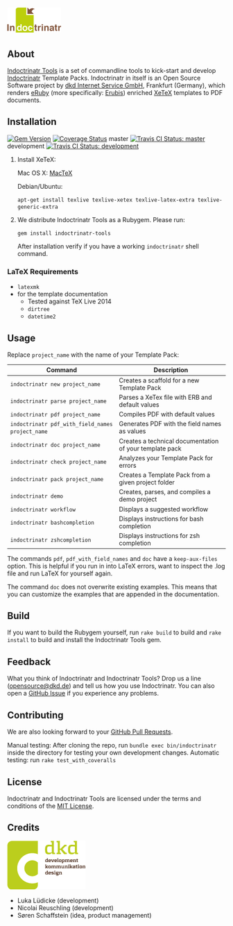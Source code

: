 # ![Indoctrinatr](assets/images/logo.png)

## About

[Indoctrinatr Tools](https://github.com/dkd/indoctrinatr-tools) is a set of commandline tools to kick-start and develop [Indoctrinatr](https://github.com/dkd/indoctrinatr) Template Packs. Indoctrinatr in itself is an Open Source Software project by [dkd Internet Service GmbH](https://dkd.de/), Frankfurt (Germany), which renders [eRuby](https://en.wikipedia.org/wiki/ERuby) (more specifically: [Erubis](http://www.kuwata-lab.com/erubis/)) enriched [XeTeX](http://tug.org/xetex/) templates to PDF documents.

## Installation

[![Gem Version](https://badge.fury.io/rb/indoctrinatr-tools.svg)](http://badge.fury.io/rb/indoctrinatr-tools) [![Coverage Status](https://coveralls.io/repos/dkd/indoctrinatr-tools/badge.svg?branch=development&service=github)](https://coveralls.io/github/dkd/indoctrinatr-tools?branch=development)  master [![Travis CI Status: master](https://travis-ci.org/dkd/indoctrinatr-tools.svg?branch=master)](https://travis-ci.org/dkd/indoctrinatr-tools) development  [![Travis CI Status: development](https://travis-ci.org/dkd/indoctrinatr-tools.svg?branch=development)](https://travis-ci.org/dkd/indoctrinatr-tools)


1.  Install XeTeX:

    Mac OS X: [MacTeX](https://tug.org/mactex/)

    Debian/Ubuntu:

    ```shell
    apt-get install texlive texlive-xetex texlive-latex-extra texlive-generic-extra
    ```

2. We distribute Indoctrinatr Tools as a Rubygem. Please run:

    ```shell
    gem install indoctrinatr-tools
    ```
   After installation verify if you have a working `indoctrinatr` shell command.

### LaTeX Requirements

* `latexmk`
* for the template documentation
  * Tested against TeX Live 2014
  * `dirtree`
  * `datetime2`

## Usage

Replace `project_name` with the name of your Template Pack:

Command | Description
---|---
`indoctrinatr new project_name` | Creates a scaffold for a new Template Pack
`indoctrinatr parse project_name` | Parses a XeTex file with ERB and default values
`indoctrinatr pdf project_name` | Compiles PDF with default values
`indoctrinatr pdf_with_field_names project_name` | Generates PDF with the field names as values
`indoctrinatr doc project_name` | Creates a technical documentation of your template pack
`indoctrinatr check project_name` | Analyzes your Template Pack for errors
`indoctrinatr pack project_name` | Creates a Template Pack from a given project folder
`indoctrinatr demo` | Creates, parses, and compiles a demo project
`indoctrinatr workflow` | Displays a suggested workflow
`indoctrinatr bashcompletion` | Displays instructions for bash completion
`indoctrinatr zshcompletion` | Displays instructions for zsh completion

The commands `pdf`, `pdf_with_field_names` and `doc` have a `keep-aux-files` option. This is helpful if you run in into LaTeX errors, want to inspect the .log file and run LaTeX for yourself again.

The command `doc` does not overwrite existing examples. This means that you can customize the examples that are appended in the documentation.

## Build

If you want to build the Rubygem yourself, run `rake build` to build and `rake install` to build and install the Indoctrinatr Tools gem.

## Feedback

What you think of Indoctrinatr and Indoctrinatr Tools? Drop us a line (<opensource@dkd.de>) and tell us how you use Indoctrinatr. You can also open a [GitHub Issue](https://github.com/dkd/indoctrinatr-tools/issues) if you experience any problems.

## Contributing

We are also looking forward to your [GitHub Pull Requests](https://help.github.com/articles/using-pull-requests/).

Manual testing: After cloning the repo, run `bundle exec bin/indoctrinatr` inside the directory for testing your own development changes.
Automatic testing: run `rake test_with_coveralls`

## License

Indoctrinatr and Indoctrinatr Tools are licensed under the terms and conditions of the [MIT License](http://en.wikipedia.org/wiki/MIT_License).

## Credits

[![dkd](assets/images/dkd_logo.png)](https://dkd.de/)

* Luka Lüdicke (development)
* Nicolai Reuschling (development)
* Søren Schaffstein (idea, product management)
